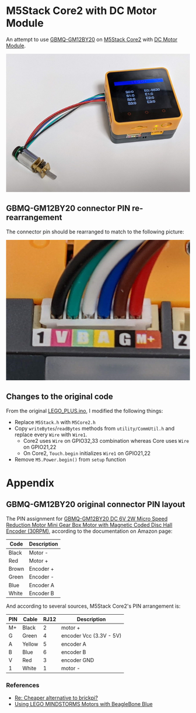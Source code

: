# M5Stack Core2 with DC Motor Module

An attempt to use [GBMQ-GM12BY20](https://www.amazon.com/GBMQ-GM12BY20-Micro-Reduction-Magnetic-Encoder/dp/B07J5MRHKH) on [M5Stack Core2](https://m5stack.com/collections/m5-core/products/m5stack-core2-esp32-iot-development-kit) with [DC Motor Module](https://m5stack.com/products/lego-module).

![](extras/overview.jpg)

## GBMQ-GM12BY20 connector PIN re-rearrangement

The connector pin should be rearranged to match to the following picture:

![](extras/pin-code-colors.jpg)

## Changes to the original code

From the original [LEGO_PLUS.ino](https://github.com/m5stack/M5Stack/blob/master/examples/Modules/LEGO_PLUS/LEGO_PLUS.ino), I modified the following things:

- Replace `M5Stack.h` with `M5Core2.h`
- Copy `writeBytes`/`readBytes` methods from `utility/CommUtil.h` and replace every `Wire` with `Wire1`.
    - Core2 uses `Wire` on GPIO32,33 combination whereas Core uses `Wire` on GPIO21,22
    - On Core2, `Touch.begin` initializes `Wire1` on GPIO21,22
- Remove `M5.Power.begin()` from `setup` function

# Appendix

## GBMQ-GM12BY20 original connector PIN layout

The PIN assignment for [GBMQ-GM12BY20 DC 6V 2W Micro Speed Reduction Motor Mini Gear Box Motor with Magnetic Coded Disc Hall Encoder (30RPM)](https://www.amazon.com/GBMQ-GM12BY20-Micro-Reduction-Magnetic-Encoder/dp/B07J5MRHKH), according to the documentation on Amazon page:

Code  | Description
------|---------------
Black |Motor -
Red   |Motor +
Brown |Encoder +
Green |Encoder -
Blue  |Encoder A
White |Encoder B

And according to several sources, M5Stack Core2's PIN arrangement is:

PIN | Cable | RJ12 | Description
----|----|---|-------------
M+  | Black | 2 | motor +
G   | Green | 4 | encoder Vcc (3.3V - 5V)
A   | Yellow | 5 | encoder A
B   | Blue | 6 | encoder B
V   | Red | 3 | encoder GND
1   | White | 1 | motor -

### References

- [Re: Cheaper alternative to brickpi?](https://www.raspberrypi.org/forums/viewtopic.php?t=239548#p1463935)
- [Using LEGO MINDSTORMS Motors with BeagleBone Blue](https://lechnology.com/2017/03/using-lego-mindstorms-motors-with-beaglebone-blue/)


